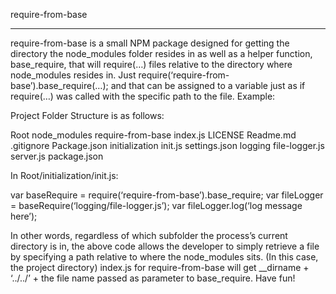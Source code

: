 require-from-base
_____________________________________________________________________________________________________________________________________________________________________
require-from-base is a small NPM package designed for getting the directory the node_modules folder resides in as well as a helper function, base_require, that will require(…) files relative to the directory where node_modules resides in. Just require(‘require-from-base’).base_require(…); and that can be assigned to a variable just as if require(…) was called with the specific path to the file.
Example:

Project Folder Structure is as follows:

Root
 node_modules
  require-from-base
   index.js
   LICENSE
   Readme.md
   .gitignore
   Package.json
 initialization
  init.js
  settings.json
 logging
  file-logger.js
 server.js
 package.json

In Root/initialization/init.js:

var baseRequire = require(‘require-from-base’).base_require;
var fileLogger = baseRequire(‘logging/file-logger.js’);
var fileLogger.log(‘log message here’);

In other words, regardless of which subfolder the process’s current directory is in, the above code allows the developer to simply retrieve a file by specifying a path relative to where the node_modules sits. (In this case, the project directory) index.js for require-from-base will get __dirname + ‘../../’ + the file name passed as parameter to base_require.
Have fun!
